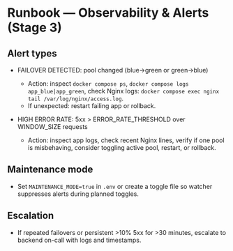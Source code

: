 # Runbook — Observability & Alerts (Stage 3)

## Alert types
- FAILOVER DETECTED: pool changed (blue→green or green→blue)
  - Action: inspect `docker compose ps`, `docker compose logs app_blue|app_green`, check Nginx logs: `docker compose exec nginx tail /var/log/nginx/access.log`.
  - If unexpected: restart failing app or rollback.

- HIGH ERROR RATE: 5xx > ERROR_RATE_THRESHOLD over WINDOW_SIZE requests
  - Action: inspect app logs, check recent Nginx lines, verify if one pool is misbehaving, consider toggling active pool, restart, or rollback.

## Maintenance mode
- Set `MAINTENANCE_MODE=true` in `.env` or create a toggle file so watcher suppresses alerts during planned toggles.

## Escalation
- If repeated failovers or persistent >10% 5xx for >30 minutes, escalate to backend on-call with logs and timestamps.
